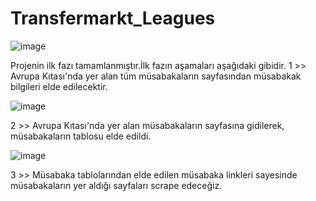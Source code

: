 # Transfermarkt_Leagues


![image](https://github.com/user-attachments/assets/7bdc40c6-bf95-472b-be89-bc648fea6f78)

Projenin ilk fazı tamamlanmıştır.İlk fazın aşamaları aşağıdaki gibidir.
1 >> Avrupa Kıtası'nda yer alan tüm müsabakaların sayfasından müsabakak bilgileri elde edilecektir.

![image](https://github.com/user-attachments/assets/5985f189-a5fd-413b-943a-272bc141e583)

2 >> Avrupa Kıtası'nda yer alan müsabakaların sayfasına gidilerek, müsabakaların tablosu elde edildi.

![image](https://github.com/user-attachments/assets/47b4297e-b5a5-4f39-97c8-b63047f3607a)


3 >> Müsabaka tablolarından elde edilen müsabaka linkleri sayesinde müsabakaların yer aldığı sayfaları scrape edeceğiz.
